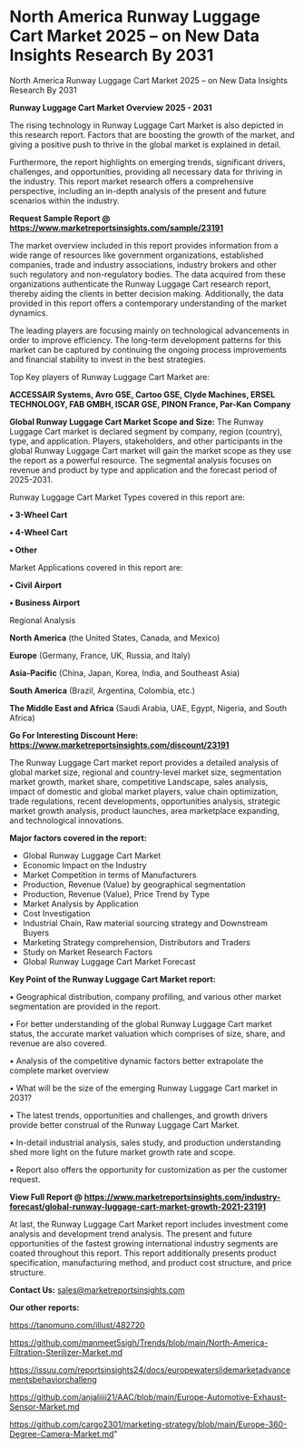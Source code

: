 # North America Runway Luggage Cart Market 2025 – on New Data Insights Research By 2031
 North America Runway Luggage Cart Market 2025 – on New Data Insights Research By 2031

<Strong> Runway Luggage Cart Market Overview 2025 - 2031</strong>

The rising technology in Runway Luggage Cart Market is also depicted in this research report. Factors that are boosting the growth of the market, and giving a positive push to thrive in the global market is explained in detail.

Furthermore, the report highlights on emerging trends, significant drivers, challenges, and opportunities, providing all necessary data for thriving in the industry. This report market research offers a comprehensive perspective, including an in-depth analysis of the present and future scenarios within the industry.

<strong>Request Sample Report @ <a href=https://www.marketreportsinsights.com/sample/23191>https://www.marketreportsinsights.com/sample/23191</a></strong>

The market overview included in this report provides information from a wide range of resources like government organizations, established companies, trade and industry associations, industry brokers and other such regulatory and non-regulatory bodies. The data acquired from these organizations authenticate the Runway Luggage Cart research report, thereby aiding the clients in better decision making. Additionally, the data provided in this report offers a contemporary understanding of the market dynamics.

The leading players are focusing mainly on technological advancements in order to improve efficiency. The long-term development patterns for this market can be captured by continuing the ongoing process improvements and financial stability to invest in the best strategies.

Top Key players of Runway Luggage Cart Market are:

<strong>ACCESSAIR Systems, Avro GSE, Cartoo GSE, Clyde Machines, ERSEL TECHNOLOGY, FAB GMBH, ISCAR GSE, PINON France, Par-Kan Company</strong>

<strong><b>Global Runway Luggage Cart Market Scope and Size:</b></strong>
The Runway Luggage Cart market is declared segment by company, region (country), type, and application. Players, stakeholders, and other participants in the global Runway Luggage Cart market will gain the market scope as they use the report as a powerful resource. The segmental analysis focuses on revenue and product by type and application and the forecast period of 2025-2031.

Runway Luggage Cart Market Types covered in this report are:

<strong>• 3-Wheel Cart

• 4-Wheel Cart

• Other</strong>

Market Applications covered in this report are:

<strong>• Civil Airport

• Business Airport</strong> 

Regional Analysis

<strong>North America</strong> (the United States, Canada, and Mexico)

<strong>Europe</strong> (Germany, France, UK, Russia, and Italy)

<strong>Asia-Pacific</strong> (China, Japan, Korea, India, and Southeast Asia)

<strong>South America</strong> (Brazil, Argentina, Colombia, etc.)

<strong>The Middle East and Africa</strong> (Saudi Arabia, UAE, Egypt, Nigeria, and South Africa)

<strong>Go For Interesting Discount Here: <a href=https://www.marketreportsinsights.com/discount/23191>https://www.marketreportsinsights.com/discount/23191</a></strong>

The Runway Luggage Cart market report provides a detailed analysis of global market size, regional and country-level market size, segmentation market growth, market share, competitive Landscape, sales analysis, impact of domestic and global market players, value chain optimization, trade regulations, recent developments, opportunities analysis, strategic market growth analysis, product launches, area marketplace expanding, and technological innovations.

<strong><b>Major factors covered in the report:</b></strong>
<ul>
  <li>Global Runway Luggage Cart Market </li>
  <li>Economic Impact on the Industry</li>
  <li>Market Competition in terms of Manufacturers</li>
  <li>Production, Revenue (Value) by geographical segmentation</li>
  <li>Production, Revenue (Value), Price Trend by Type</li>
  <li>Market Analysis by Application</li>
  <li>Cost Investigation</li>
  <li>Industrial Chain, Raw material sourcing strategy and Downstream Buyers</li>
  <li>Marketing Strategy comprehension, Distributors and Traders</li>
  <li>Study on Market Research Factors</li>
  <li>Global Runway Luggage Cart Market Forecast</li>
</ul>

<strong><b>Key Point of the Runway Luggage Cart Market report:</b></strong>

• Geographical distribution, company profiling, and various other market segmentation are provided in the report.

• For better understanding of the global Runway Luggage Cart market status, the accurate market valuation which comprises of size, share, and revenue are also covered.

• Analysis of the competitive dynamic factors better extrapolate the complete market overview

• What will be the size of the emerging Runway Luggage Cart market in 2031?

• The latest trends, opportunities and challenges, and growth drivers provide better construal of the Runway Luggage Cart Market.

• In-detail industrial analysis, sales study, and production understanding shed more light on the future market growth rate and scope.

• Report also offers the opportunity for customization as per the customer request.

<strong><b>View Full Report @ <a href=https://www.marketreportsinsights.com/industry-forecast/global-runway-luggage-cart-market-growth-2021-23191>https://www.marketreportsinsights.com/industry-forecast/global-runway-luggage-cart-market-growth-2021-23191</a></b></strong>


At last, the Runway Luggage Cart Market report includes investment come analysis and development trend analysis. The present and future opportunities of the fastest growing international industry segments are coated throughout this report. This report additionally presents product specification, manufacturing method, and product cost structure, and price structure.

<strong>Contact Us:</strong>
sales@marketreportsinsights.com

<strong>Our other reports:</strong>

<a href=https://tanomuno.com/illust/482720>https://tanomuno.com/illust/482720</a>

<a href=https://github.com/manmeet5sigh/Trends/blob/main/North-America-Filtration-Sterilizer-Market.md>https://github.com/manmeet5sigh/Trends/blob/main/North-America-Filtration-Sterilizer-Market.md</a>

<a href=https://issuu.com/reportsinsights24/docs/europewaterslidemarketadvancementsbehaviorchalleng>https://issuu.com/reportsinsights24/docs/europewaterslidemarketadvancementsbehaviorchalleng</a>

<a href=https://github.com/anjaliiii21/AAC/blob/main/Europe-Automotive-Exhaust-Sensor-Market.md>https://github.com/anjaliiii21/AAC/blob/main/Europe-Automotive-Exhaust-Sensor-Market.md</a>

<a href=https://github.com/cargo2301/marketing-strategy/blob/main/Europe-360-Degree-Camera-Market.md>https://github.com/cargo2301/marketing-strategy/blob/main/Europe-360-Degree-Camera-Market.md</a>"
